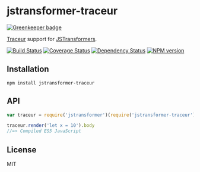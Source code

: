 # jstransformer-traceur

[![Greenkeeper badge](https://badges.greenkeeper.io/jstransformers/jstransformer-traceur.svg)](https://greenkeeper.io/)

[Traceur](http://npm.im/traceur) support for [JSTransformers](http://github.com/jstransformers).

[![Build Status](https://img.shields.io/travis/jstransformers/jstransformer-traceur/master.svg)](https://travis-ci.org/jstransformers/jstransformer-traceur)
[![Coverage Status](https://img.shields.io/codecov/c/github/jstransformers/jstransformer-traceur/master.svg)](https://codecov.io/gh/jstransformers/jstransformer-traceur)
[![Dependency Status](https://img.shields.io/david/jstransformers/jstransformer-traceur/master.svg)](http://david-dm.org/jstransformers/jstransformer-traceur)
[![NPM version](https://img.shields.io/npm/v/jstransformer-traceur.svg)](https://www.npmjs.org/package/jstransformer-traceur)

## Installation

    npm install jstransformer-traceur

## API

```js
var traceur = require('jstransformer')(require('jstransformer-traceur'))

traceur.render('let x = 10').body
//=> Compiled ES5 JavaScript
```

## License

MIT
